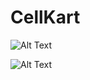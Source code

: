 # CellKart

![Alt Text](https://github.com/Varu98/CellKart/blob/development/assets/chrome-capture-2022-1-24%20(1).gif)

![Alt Text](https://github.com/Varu98/CellKart/blob/development/assets/chrome-capture-2022-1-24.gif)
